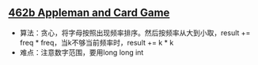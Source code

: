 ## [462b Appleman and Card Game](462b_Appleman_and_Card_Game/Solution.c)

* 算法：贪心，将字母按照出现频率排序。然后按频率从大到小取，result += freq * freq，当k不够当前频率时，result += k * k
* 难点：注意数字范围，要用long long int
